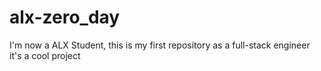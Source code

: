 # alx-zero_day
I'm now a ALX Student, this is my first repository as a full-stack engineer
it's a cool project
